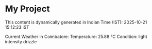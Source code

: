 # My Project

This content is dynamically generated in Indian Time (IST): 2025-10-21 15:12:23 IST


Current Weather in Coimbatore:
Temperature: 25.88 °C
Condition: light intensity drizzle
